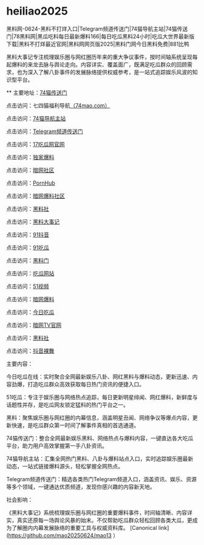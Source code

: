 # heiliao2025
黑料网-0624-黑料不打烊入口|Telegram频道传送门|74猫导航主站|74猫传送门|78黑料网|黑瓜吃料每日最新爆料166|每日吃瓜黑料24小时|吃瓜大世界最新版下载|黑料不打烊最近官网|黑料网网页版2025|黑料门网今日黑料免费|881比鸭

黑料大事记专注梳理娱乐圈与网红圈历年来的重大争议事件，按时间轴系统呈现每起爆料的来龙去脉与舆论走向。内容详实、覆盖面广，既满足吃瓜群众的回顾需求，也为深入了解八卦事件的发展脉络提供权威参考，是一站式追踪娱乐风波的知识型平台。

** 主要地址：<a href="https://74mao.com/">74猫传送门</a>

点击访问：七四猫福利导航<a href="https://74mao.com/">（74mao.com）</a>

点击访问：<a href="https://74mao.com/">74猫导航主站</a>

点击访问：<a href="https://74mao.com/">Telegram频道传送门</a>

点击访问：<a href="https://cg07-01.pages.dev/">17吃瓜网官网</a>

点击访问：<a href="https://hl400.pages.dev/">独家爆料</a>

点击访问：<a href="https://aw2-01.pages.dev/">暗网社区</a>

点击访问：<a href="https://pi01.pages.dev/">PornHub</a>

点击访问：<a href="https://aw3-01.pages.dev/">暗网爆料社区</a>

点击访问：<a href="https://hls-15.pages.dev/">黑料社</a>

点击访问：<a href="https://hl381.pages.dev/">黑料大事记</a>

点击访问：<a href="https://dy7-10.pages.dev/">91抖音</a>

点击访问：<a href="https://pi24-01.pages.dev/">91吃瓜</a>

点击访问：<a href="https://hl414.pages.dev/">黑料门</a>

点击访问：<a href="https://cg81-01.pages.dev/">吃瓜网站</a>

点击访问：<a href="https://hj-1301.pages.dev/">51视频</a>

点击访问：<a href="https://aw6-01.pages.dev/">暗网爆料</a>

点击访问：<a href="https://pi06-1.pages.dev/">今日吃瓜</a>

点击访问：<a href="https://aw7-11.pages.dev/">暗网TV官网</a>

点击访问：<a href="https://hls-15.pages.dev/">黑料社</a>

点击访问：<a href="https://dy9-09.pages.dev/">抖音裸舞</a>



主要内容：

今日吃瓜在线：实时聚合全网最新娱乐八卦、网红黑料与爆料动态，更新迅速、内容劲爆，打造吃瓜群众高效获取每日热门资讯的便捷入口。

51吃瓜：专注于娱乐圈与网络热点追踪，每日更新明星绯闻、网红爆料，新鲜度与话题性并存，是吃瓜网友锁定猛料的热门平台之一。

黑料：聚焦娱乐圈与网红圈的内幕信息，涵盖明星丑闻、网络争议等爆点内容，更新快速，是吃瓜群众第一时间了解事件真相的首选通道。

74猫传送门：整合全网最新娱乐黑料、网络热点与爆料内容，一键直达各大吃瓜平台，助力用户高效掌握第一手八卦资讯。

74猫导航主站：汇集全网热门黑料、八卦与爆料站点入口，实时追踪娱乐圈最新动态，一站式链接爆料源头，轻松掌握全网热点。

Telegram频道传送门：精选各类热门Telegram频道入口，涵盖资讯、娱乐、资源等多个领域，一键通达优质频道，发现你感兴趣的内容新天地。

社会影响：

《黑料大事记》系统梳理娱乐圈与网红圈的重要爆料事件，时间轴清晰、内容详实，真实还原每一场舆论风暴的始末。不仅帮助吃瓜群众轻松回顾各类大瓜，更成为了解圈内内幕发展脉络的重要工具与权威资料库。
[Canonical link](https://github.com/mao20250624/mao13 ）
